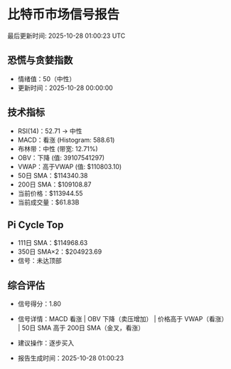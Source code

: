 # 比特币市场信号报告

最后更新时间: 2025-10-28 01:00:23 UTC

## 恐慌与贪婪指数
- 情绪值：50（中性）
- 更新时间：2025-10-28 00:00:00

## 技术指标
- RSI(14)：52.71 → 中性
- MACD：看涨 (Histogram: 588.61)
- 布林带：中性 (带宽: 12.71%)
- OBV：下降 (值: 39107541297)
- VWAP：高于VWAP (值: $110803.10)
- 50日 SMA：$114340.38
- 200日 SMA：$109108.87
- 当前价格：$113944.55
- 当前成交量：$61.83B

## Pi Cycle Top
- 111日 SMA：$114968.63
- 350日 SMA×2：$204923.69
- 信号：未达顶部

## 综合评估
- 信号得分：1.80
- 信号详情：MACD 看涨 | OBV 下降（卖压增加） | 价格高于 VWAP（看涨） | 50日 SMA 高于 200日 SMA（金叉，看涨）
- 建议操作：逐步买入

- 报告生成时间：2025-10-28 01:00:23